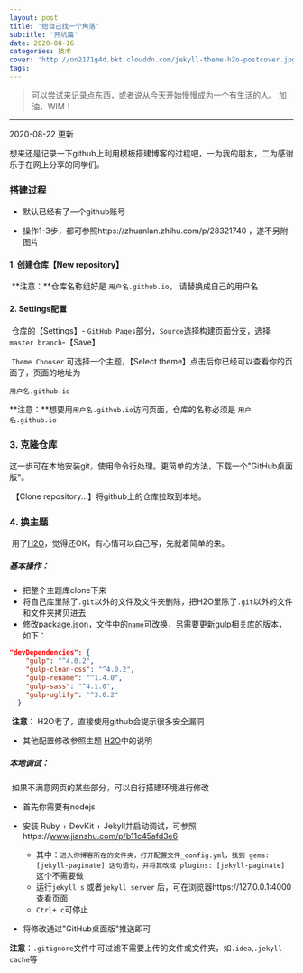 ```yaml
---
layout: post
title: '给自己找一个角落'
subtitle: '开坑篇'
date: 2020-08-16
categories: 技术
cover: 'http://on2171g4d.bkt.clouddn.com/jekyll-theme-h2o-postcover.jpg'
tags: 
---
```


> 可以尝试来记录点东西，或者说从今天开始慢慢成为一个有生活的人。
>加油，WIM！



----------------------

2020-08-22 更新

想来还是记录一下github上利用模板搭建博客的过程吧，一为我的朋友，二为感谢乐于在网上分享的同学们。



### 搭建过程

- 默认已经有了一个github账号

- 操作1-3步，都可参照https://zhuanlan.zhihu.com/p/28321740 ，遂不另附图片

####  1. 创建仓库【New repository】

​	**注意：**仓库名称组好是 `用户名.github.io`， 请替换成自己的用户名

#### 2. Settings配置

​	仓库的【Settings】- `GitHub Pages`部分，`Source`选择构建页面分支，选择`master branch`-【Save】

​	`Theme Chooser`  可选择一个主题，【Select theme】点击后你已经可以查看你的页面了，页面的地址为

`用户名.github.io`

​	**注意：**想要用`用户名.github.io`访问页面，仓库的名称必须是 `用户名.github.io`

### 3. 克隆仓库

​	这一步可在本地安装git，使用命令行处理。更简单的方法，下载一个"GitHub桌面版"。

​	【Clone repository...】将github上的仓库拉取到本地。

### 4. 换主题

​	用了[H2O]( https://github.com/kaeyleo/jekyll-theme-H2O)，觉得还OK，有心情可以自己写，先就着简单的来。

##### 基本操作：

- 把整个主题库clone下来
- 将自己库里除了`.git`以外的文件及文件夹删除，把H2O里除了`.git`以外的文件和文件夹拷贝进去
- 修改package.json，文件中的`name`可改换，另需要更新gulp相关库的版本，如下：

```json
"devDependencies": {
    "gulp": "^4.0.2",
    "gulp-clean-css": "^4.0.2",
    "gulp-rename": "^1.4.0",
    "gulp-sass": "^4.1.0",
    "gulp-uglify": "^3.0.2"
  }
```

​	**注意**： H2O老了，直接使用github会提示很多安全漏洞

- 其他配置修改参照主题 [H2O](https://github.com/kaeyleo/jekyll-theme-H2O )中的说明

##### 本地调试：

​	如果不满意网页的某些部分，可以自行搭建环境进行修改

- 首先你需要有nodejs

- 安装 Ruby + DevKit + Jekyll并启动调试，可参照https://www.jianshu.com/p/b11c45afd3e6
  - 其中：`进入你博客所在的文件夹，打开配置文件_config.yml，找到 gems: [jekyll-paginate] 这句语句，并将其改成 plugins: [jekyll-paginate]` 这个不需要做
  - 运行`jekyll s` 或者`jekyll server` 后，可在浏览器https://127.0.0.1:4000查看页面
  - `Ctrl+ c`可停止

- 将修改通过"GitHub桌面版"推送即可

**注意**：`.gitignore`文件中可过滤不需要上传的文件或文件夹，如`.idea`,`.jekyll-cache`等